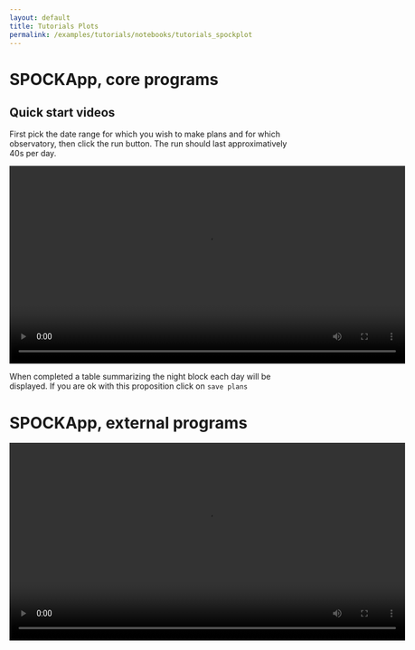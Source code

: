 ```yaml
---
layout: default
title: Tutorials Plots
permalink: /examples/tutorials/notebooks/tutorials_spockplot
---
```


# SPOCKApp, core programs

## Quick start videos

First pick the date range for which you wish to make plans and for which observatory, then click the run button. The run should last approximatively 40s per day.


<video width="700" controls src="{{ site.baseurl }}/assets/videos/demo_SPOCKLT_1.mov"></video>

When completed a table summarizing the night block each day will be displayed. If you are ok with this proposition click on `save plans`

# SPOCKApp, external programs

<video width="700" controls src="{{ site.baseurl }}/assets/videos/demo_SPOCKLT_2.mov"></video>


